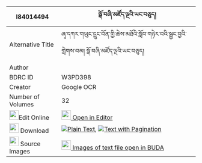 |I84014494|སྒོ་བཞི་མཛོད་ལྔའི་ཡང་བཅུད། 
| --- | --- 
|Alternative Title |ཞྭ་དཀར་གཡུང་དྲུང་བོན་གྱི་ཆེས་མཐོའི་སློབ་གཉེར་བའི་སྦྱང་བྱའི་གླེགས་བམ། སྒོ་བཞི་མཛོད་ལྔའི་ཡང་བཅུད།
|Author | 
|BDRC ID | W3PD398
|Creator | Google OCR
|Number of Volumes| 32
|<img width="25" src="https://img.icons8.com/color/25/000000/edit-property.png">Edit Online| [<img width="25" src="https://avatars.githubusercontent.com/u/45091458?s=200&v=4"> Open in Editor](http://editor.openpecha.org/I84014494)
|<img width="25" src="https://img.icons8.com/fluent/48/000000/download-2.png"/>  Download | [![](https://img.icons8.com/color/20/000000/txt.png)Plain Text](https://github.com/Openpecha/I84014494/releases/download/v2/go_shyi_dzo_nga_i_yang_chu_plain_I84014494.zip), [![](https://img.icons8.com/color/20/000000/txt.png)Text with Pagination](https://github.com/Openpecha/I84014494/releases/download/v2/go_shyi_dzo_nga_i_yang_chu_pages_I84014494.zip)
|<img width="25" src="https://img.icons8.com/plasticine/100/000000/pictures-folder.png"/>  Source Images | [<img width="25" src="https://library.bdrc.io/icons/BUDA-small.svg"> Images of text file open in BUDA](https://library.bdrc.io/show/bdr:W3PD398)